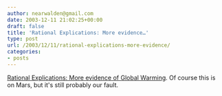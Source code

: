 ```yaml
---
author: nearwalden@gmail.com
date: 2003-12-11 21:02:25+00:00
draft: false
title: 'Rational Explications: More evidence…'
type: post
url: /2003/12/11/rational-explications-more-evidence/
categories:
- posts
---
```


[Rational Explications: More evidence of Global Warming](//www.rationalexplications.com/blog/archives/000160.html').  Of course this is on Mars, but it's still probably our fault.



